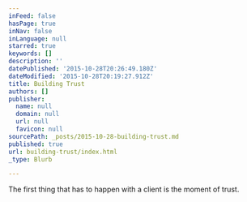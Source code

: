 ```yaml
---
inFeed: false
hasPage: true
inNav: false
inLanguage: null
starred: true
keywords: []
description: ''
datePublished: '2015-10-28T20:26:49.180Z'
dateModified: '2015-10-28T20:19:27.912Z'
title: Building Trust
authors: []
publisher:
  name: null
  domain: null
  url: null
  favicon: null
sourcePath: _posts/2015-10-28-building-trust.md
published: true
url: building-trust/index.html
_type: Blurb

---
```

The first thing that has to happen with a client is the moment of trust.